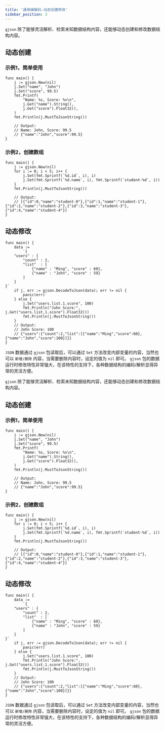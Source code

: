 ```yaml
---
title: '通用编解码-动态创建修改'
sidebar_position: 3
---
```


`gjson` 除了能够灵活解析、检索未知数据结构内容，还能够动态创建和修改数据结构内容。

## 动态创建

### 示例1，简单使用

```
func main() {
	j := gjson.New(nil)
	j.Set("name", "John")
	j.Set("score", 99.5)
	fmt.Printf(
		"Name: %s, Score: %v\n",
		j.Get("name").String(),
		j.Get("score").Float32(),
	)
	fmt.Println(j.MustToJsonString())

	// Output:
	// Name: John, Score: 99.5
	// {"name":"John","score":99.5}
}
```

### 示例2，创建数组

```
func main() {
	j := gjson.New(nil)
	for i := 0; i < 5; i++ {
		j.Set(fmt.Sprintf(`%d.id`, i), i)
		j.Set(fmt.Sprintf(`%d.name`, i), fmt.Sprintf(`student-%d`, i))
	}
	fmt.Println(j.MustToJsonString())

	// Output:
	// [{"id":0,"name":"student-0"},{"id":1,"name":"student-1"},{"id":2,"name":"student-2"},{"id":3,"name":"student-3"},{"id":4,"name":"student-4"}]
}
```

## 动态修改

```
func main() {
	data :=
		`{
    "users" : {
        "count" : 2,
        "list"  : [
            {"name" : "Ming", "score" : 60},
            {"name" : "John", "score" : 59}
        ]
    }
}`
	if j, err := gjson.DecodeToJson(data); err != nil {
		panic(err)
	} else {
		j.Set("users.list.1.score", 100)
		fmt.Println("John Score:", j.Get("users.list.1.score").Float32())
		fmt.Println(j.MustToJsonString())
	}
	// Output:
	// John Score: 100
	// {"users":{"count":2,"list":[{"name":"Ming","score":60},{"name":"John","score":100}]}}
}
```

`JSON` 数据通过 `gjson` 包读取后，可以通过 `Set` 方法改变内部变量的内容，当然也可以 `新增/删除` 内容，当需要删除内容时，设定的值为 `nil` 即可。 `gjson` 包的数据运行时修改特性非常强大，在该特性的支持下，各种数据结构的编码/解析显得异常的灵活方便。

`gjson` 除了能够灵活解析、检索未知数据结构内容，还能够动态创建和修改数据结构内容。

## 动态创建

### 示例1，简单使用

```
func main() {
	j := gjson.New(nil)
	j.Set("name", "John")
	j.Set("score", 99.5)
	fmt.Printf(
		"Name: %s, Score: %v\n",
		j.Get("name").String(),
		j.Get("score").Float32(),
	)
	fmt.Println(j.MustToJsonString())

	// Output:
	// Name: John, Score: 99.5
	// {"name":"John","score":99.5}
}
```

### 示例2，创建数组

```
func main() {
	j := gjson.New(nil)
	for i := 0; i < 5; i++ {
		j.Set(fmt.Sprintf(`%d.id`, i), i)
		j.Set(fmt.Sprintf(`%d.name`, i), fmt.Sprintf(`student-%d`, i))
	}
	fmt.Println(j.MustToJsonString())

	// Output:
	// [{"id":0,"name":"student-0"},{"id":1,"name":"student-1"},{"id":2,"name":"student-2"},{"id":3,"name":"student-3"},{"id":4,"name":"student-4"}]
}
```

## 动态修改

```
func main() {
	data :=
		`{
    "users" : {
        "count" : 2,
        "list"  : [
            {"name" : "Ming", "score" : 60},
            {"name" : "John", "score" : 59}
        ]
    }
}`
	if j, err := gjson.DecodeToJson(data); err != nil {
		panic(err)
	} else {
		j.Set("users.list.1.score", 100)
		fmt.Println("John Score:", j.Get("users.list.1.score").Float32())
		fmt.Println(j.MustToJsonString())
	}
	// Output:
	// John Score: 100
	// {"users":{"count":2,"list":[{"name":"Ming","score":60},{"name":"John","score":100}]}}
}
```

`JSON` 数据通过 `gjson` 包读取后，可以通过 `Set` 方法改变内部变量的内容，当然也可以 `新增/删除` 内容，当需要删除内容时，设定的值为 `nil` 即可。 `gjson` 包的数据运行时修改特性非常强大，在该特性的支持下，各种数据结构的编码/解析显得异常的灵活方便。